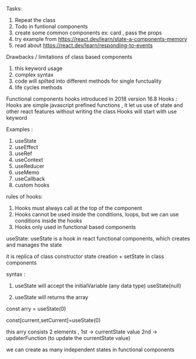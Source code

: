 Tasks:

1. Repeat the class
2. Todo in funtional components
3. create some common components ex: card , pass the props
4. try example from https://react.dev/learn/state-a-components-memory
5. read about https://react.dev/learn/responding-to-events

Drawbacks / limitations of class based components

1. this keyword usage
2. complex syntax
3. code will spilted into different methods for single functuality
4. life cycles methods

Functional components hooks introduced in 2018 version 16.8
Hooks : Hooks are simple javascript prefined functions , it let us use of state and other react features without writing the class
Hooks will start with use keyword

Examples :

1. useState
2. useEffect
3. useRef
4. useContext
5. useReducer
6. useMemo
7. useCallback
8. custom hooks

rules of hooks:

1. Hooks must always call at the top of the component
2. Hooks cannot be used inside the conditions, loops, but we can use conditions inside the hooks
3. Hooks only used in functional based components

useState: useState is a hook in react functional components, which creates and manages the state

it is replica of class constructor state creation + setState in class components

syntax :

1. useState will accept the initialVariable (any data type)
   useState(null)

2. useState will returns the array

const arry = useState(0)

const[current,setCurrent]=useState(0)

this arry consists 2 elements ,
1st -> currentState value
2nd -> updaterFunction (to update the currentState value)

we can create as many independent states in functional components
